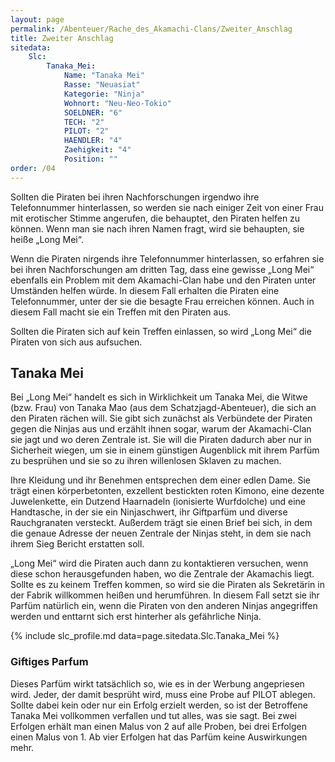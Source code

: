 ```yaml
---
layout: page
permalink: /Abenteuer/Rache_des_Akamachi-Clans/Zweiter_Anschlag
title: Zweiter Anschlag
sitedata:
    Slc:
        Tanaka_Mei:
            Name: "Tanaka Mei"
            Rasse: "Neuasiat"
            Kategorie: "Ninja"
            Wohnort: "Neu-Neo-Tokio"
            SOELDNER: "6"
            TECH: "2"
            PILOT: "2"
            HAENDLER: "4"
            Zaehigkeit: "4"
            Position: ""
order: /04
---
```


Sollten die Piraten bei ihren Nachforschungen irgendwo ihre Telefonnummer hinterlassen, so werden sie nach einiger Zeit von einer Frau mit erotischer Stimme angerufen, die behauptet, den Piraten helfen zu können. Wenn man sie nach ihren Namen fragt, wird sie behaupten, sie heiße „Long Mei“.

Wenn die Piraten nirgends ihre Telefonnummer hinterlassen, so erfahren sie bei ihren Nachforschungen am dritten Tag, dass eine gewisse „Long Mei“ ebenfalls ein Problem mit dem Akamachi-Clan habe und den Piraten unter Umständen helfen würde. In diesem Fall erhalten die Piraten eine Telefonnummer, unter der sie die besagte Frau erreichen können. Auch in diesem Fall macht sie ein Treffen mit den Piraten aus.

Sollten die Piraten sich auf kein Treffen einlassen, so wird „Long Mei“ die Piraten von sich aus aufsuchen.

## Tanaka Mei

Bei „Long Mei“ handelt es sich in Wirklichkeit um Tanaka Mei, die Witwe (bzw. Frau) von Tanaka Mao (aus dem Schatzjagd-Abenteuer), die sich an den Piraten rächen will. Sie gibt sich zunächst als Verbündete der Piraten gegen die Ninjas aus und erzählt ihnen sogar, warum der Akamachi-Clan sie jagt und wo deren Zentrale ist. Sie will die Piraten dadurch aber nur in Sicherheit wiegen, um sie in einem günstigen Augenblick mit ihrem Parfüm zu besprühen und sie so zu ihren willenlosen Sklaven zu machen.

Ihre Kleidung und ihr Benehmen entsprechen dem einer edlen Dame. Sie trägt einen körperbetonten, exzellent bestickten roten Kimono, eine dezente Juwelenkette, ein Dutzend Haarnadeln (ionisierte Wurfdolche) und eine Handtasche, in der sie ein Ninjaschwert, ihr Giftparfüm und diverse Rauchgranaten versteckt. Außerdem trägt sie einen Brief bei sich, in dem die genaue Adresse der neuen Zentrale der Ninjas steht, in dem sie nach ihrem Sieg Bericht erstatten soll.

„Long Mei“ wird die Piraten auch dann zu kontaktieren versuchen, wenn diese schon herausgefunden haben, wo die Zentrale der Akamachis liegt. Sollte es zu keinem Treffen kommen, so wird sie die Piraten als Sekretärin in der Fabrik willkommen heißen und herumführen. In diesem Fall setzt sie ihr Parfüm natürlich ein, wenn die Piraten von den anderen Ninjas angegriffen werden und enttarnt sich erst hinterher als gefährliche Ninja.

{% include slc_profile.md data=page.sitedata.Slc.Tanaka_Mei %}

### Giftiges Parfum

Dieses Parfüm wirkt tatsächlich so, wie es in der Werbung angepriesen wird. Jeder, der damit besprüht wird, muss eine Probe auf PILOT ablegen. Sollte dabei kein oder nur ein Erfolg erzielt werden, so ist der Betroffene Tanaka Mei vollkommen verfallen und tut alles, was sie sagt. Bei zwei Erfolgen erhält man einen Malus von 2 auf alle Proben, bei drei Erfolgen einen Malus von 1. Ab vier Erfolgen hat das Parfüm keine Auswirkungen mehr.
